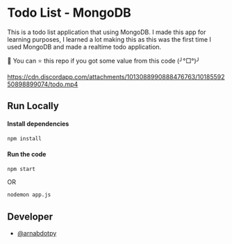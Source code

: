 
# Todo List - MongoDB
This is a todo list application that using MongoDB. I made this app for learning purposes, I learned a lot making this as this was the first time I used MongoDB and made a realtime todo application.

 🚀 You can ⭐ this repo if you got some value from this code (╯°□°)╯

https://cdn.discordapp.com/attachments/1013088990888476763/1018559250898899074/todo.mp4
## Run Locally


#### Install dependencies

```bash
npm install
```

#### Run the code
```bash
npm start
```
OR
```bash
nodemon app.js
```
## Developer

- [@arnabdotpy](https://www.github.com/arnabdotpy)

